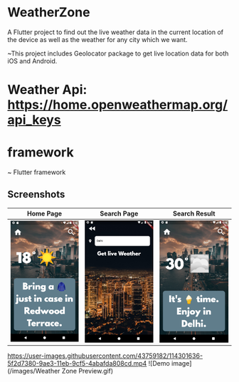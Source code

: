# WeatherZone

A Flutter project to find out the live weather data in the current location of the device as well as the weather for any city which we want.

~This project includes Geolocator package to get live location data for both iOS and Android.


# Weather Api: https://home.openweathermap.org/api_keys

# framework
~ Flutter framework

<!-- # Snapshots

<img src="images/ss1.png" width="25%"/>
<img src="images/ss2.png" width="25%"/>
<img src="images/ss3.png" width="25%"/>
<img src="images/ss4.png" width="25%"/>
<img src="images/ss5.png" width="25%"/> -->
## Screenshots

  | Home Page                                                    | Search Page                                                 | Search Result                                                 |
| -------------------------------------------------------------- | ----------------------------------------------------------------------- | -------------------------------------------------------------------- |
| <img src="images/ss1.png" width=190 alt="Home Page"> | <img src="images/ss3.png" width=190 alt="Search Page"> | <img src="images/ss4.png" width=190 alt="Search Result"> |


https://user-images.githubusercontent.com/43759182/114301636-5f2d7380-9ae3-11eb-9cf5-4abafda808cd.mp4
![Demo image](/images/Weather Zone Preview.gif)

